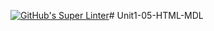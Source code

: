 [![GitHub's Super Linter](https://github.com/<OWNER>/<REPOSITORY>/workflows/GitHub's%20Super%20Linter/badge.svg)](https://github.com/<samuelcarlson18>/<REPOSITORY>/actions)# Unit1-05-HTML-MDL